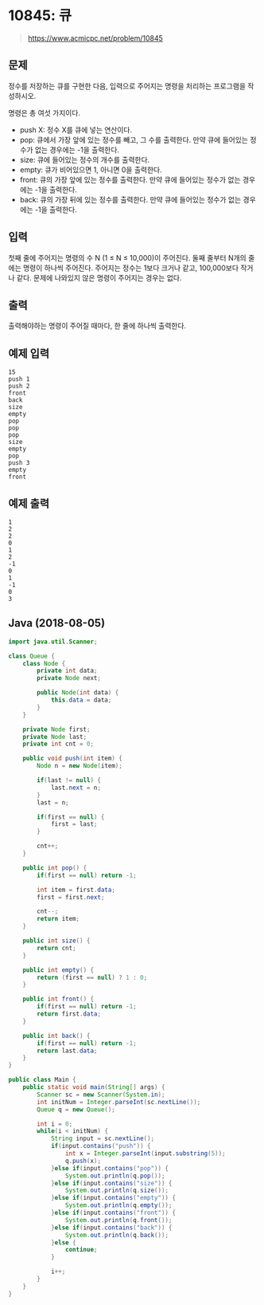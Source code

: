 # 10845: 큐
> https://www.acmicpc.net/problem/10845

## 문제
정수를 저장하는 큐를 구현한 다음, 입력으로 주어지는 명령을 처리하는 프로그램을 작성하시오.

명령은 총 여섯 가지이다.

- push X: 정수 X를 큐에 넣는 연산이다.
- pop: 큐에서 가장 앞에 있는 정수를 빼고, 그 수를 출력한다. 만약 큐에 들어있는 정수가 없는 경우에는 -1을 출력한다.
- size: 큐에 들어있는 정수의 개수를 출력한다.
- empty: 큐가 비어있으면 1, 아니면 0을 출력한다.
- front: 큐의 가장 앞에 있는 정수를 출력한다. 만약 큐에 들어있는 정수가 없는 경우에는 -1을 출력한다.
- back: 큐의 가장 뒤에 있는 정수를 출력한다. 만약 큐에 들어있는 정수가 없는 경우에는 -1을 출력한다.

## 입력
첫째 줄에 주어지는 명령의 수 N (1 ≤ N ≤ 10,000)이 주어진다. 둘째 줄부터 N개의 줄에는 명령이 하나씩 주어진다. 주어지는 정수는 1보다 크거나 같고, 100,000보다 작거나 같다. 문제에 나와있지 않은 명령이 주어지는 경우는 없다.

## 출력
출력해야하는 명령이 주어질 때마다, 한 줄에 하나씩 출력한다.

## 예제 입력
```
15
push 1
push 2
front
back
size
empty
pop
pop
pop
size
empty
pop
push 3
empty
front
```

## 예제 출력
```
1
2
2
0
1
2
-1
0
1
-1
0
3
```

## Java (2018-08-05)
```java
import java.util.Scanner;

class Queue {
	class Node {
		private int data;
		private Node next;

		public Node(int data) {
			this.data = data;
		}
	}

	private Node first;
	private Node last;
	private int cnt = 0;

	public void push(int item) {
		Node n = new Node(item);

		if(last != null) {
			last.next = n;
		}
		last = n;

		if(first == null) {
			first = last;
		}

		cnt++;
	}

	public int pop() {
		if(first == null) return -1;

		int item = first.data;
		first = first.next;

		cnt--;
		return item;
	}

	public int size() {
		return cnt;
	}

	public int empty() {
		return (first == null) ? 1 : 0;
	}

	public int front() {
		if(first == null) return -1;
		return first.data;
	}

	public int back() {
		if(first == null) return -1;
		return last.data;
	}
}

public class Main {
	public static void main(String[] args) {
		Scanner sc = new Scanner(System.in);
		int initNum = Integer.parseInt(sc.nextLine());
		Queue q = new Queue();

		int i = 0;
		while(i < initNum) {
			String input = sc.nextLine();
			if(input.contains("push")) {
				int x = Integer.parseInt(input.substring(5));
				q.push(x);
			}else if(input.contains("pop")) {
				System.out.println(q.pop());
			}else if(input.contains("size")) {
				System.out.println(q.size());
			}else if(input.contains("empty")) {
				System.out.println(q.empty());
			}else if(input.contains("front")) {
				System.out.println(q.front());
			}else if(input.contains("back")) {
				System.out.println(q.back());
			}else {
				continue;
			}

			i++;
		}		
	}
}
```
